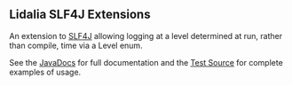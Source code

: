 ## Lidalia SLF4J Extensions

An extension to [SLF4J](http://www.slf4j.org/) allowing logging at a level determined at run, rather than compile, time via a Level enum.

See the [JavaDocs](./apidocs/index.html) for full documentation and the [Test Source](./xref-test/index.html) for complete
examples of usage.
